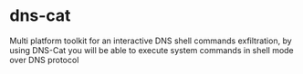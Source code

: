 # dns-cat
Multi platform toolkit for an interactive DNS shell commands exfiltration, by using DNS-Cat you will be able to execute system commands in shell mode over DNS protocol 
